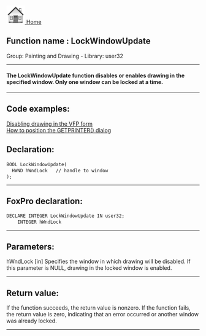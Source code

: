 [<img src="../../images/home.png"> Home ](https://github.com/VFPX/Win32API)  

## Function name : LockWindowUpdate
Group: Painting and Drawing - Library: user32    
***  


#### The LockWindowUpdate function disables or enables drawing in the specified window. Only one window can be locked at a time.
***  


## Code examples:
[Disabling drawing in the VFP form](../../samples/sample_257.md)  
[How to position the GETPRINTER() dialog](../../samples/sample_482.md)  

## Declaration:
```foxpro  
BOOL LockWindowUpdate(
  HWND hWndLock   // handle to window
);  
```  
***  


## FoxPro declaration:
```foxpro  
DECLARE INTEGER LockWindowUpdate IN user32;
	INTEGER hWndLock  
```  
***  


## Parameters:
hWndLock 
[in] Specifies the window in which drawing will be disabled. If this parameter is NULL, drawing in the locked window is enabled.   
***  


## Return value:
If the function succeeds, the return value is nonzero. If the function fails, the return value is zero, indicating that an error occurred or another window was already locked.   
***  

